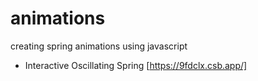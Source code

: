 # animations
creating spring animations using javascript

- Interactive Oscillating Spring [https://9fdclx.csb.app/]
